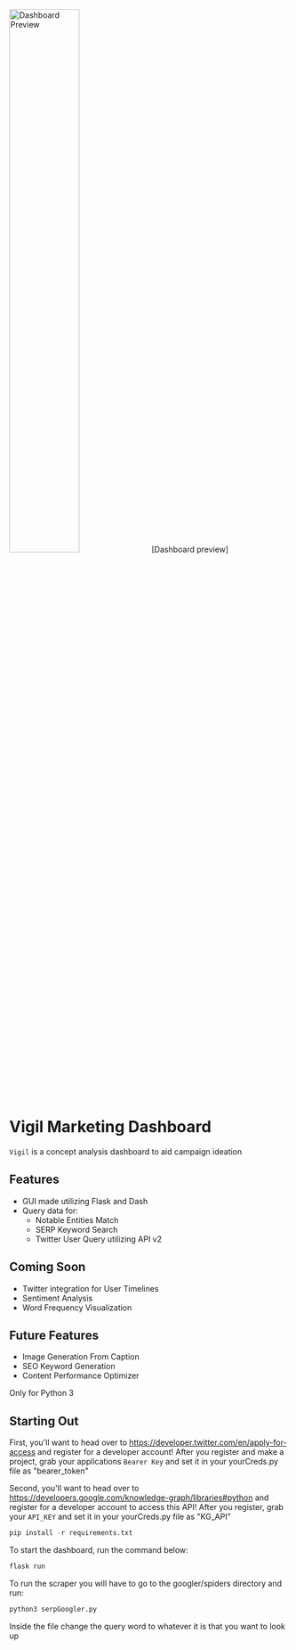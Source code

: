 <img width="50%" height="50%" alt="Dashboard Preview" src="https://github.com/reyesGeorge/Vigil-Marketing-Dashboard/blob/main/dash_pic.png"> 
[Dashboard preview]


# Vigil Marketing Dashboard
`Vigil` is a concept analysis dashboard to aid campaign ideation


## Features
- GUI made utilizing Flask and Dash
- Query data for:
    - Notable Entities Match
    - SERP Keyword Search
    - Twitter User Query utilizing API v2

## Coming Soon
- Twitter integration for User Timelines
- Sentiment Analysis
- Word Frequency Visualization

## Future Features
- Image Generation From Caption
- SEO Keyword Generation
- Content Performance Optimizer

Only for Python 3

## Starting Out
First, you'll want to head over to https://developer.twitter.com/en/apply-for-access and register for a developer account!
After you register and make a project, grab your applications `Bearer Key` and set it in your yourCreds.py file as "bearer_token"

Second, you'll want to head over to https://developers.google.com/knowledge-graph/libraries#python and register for a developer account to access this API!
After you register, grab your `API_KEY` and set it in your yourCreds.py file as "KG_API"


```python
pip install -r requirements.txt
```



To start the dashboard, run the command below:
```python
flask run
```
To run the scraper you will have to go to the googler/spiders directory and run: 
```python
python3 serpGoogler.py
```
Inside the file change the query word to whatever it is that you want to look up
